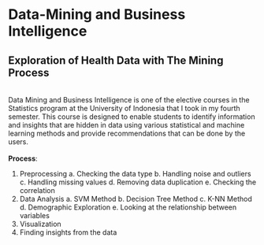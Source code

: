 # Data-Mining and Business Intelligence
## Exploration of Health Data with The Mining Process
\
Data Mining and Business Intelligence is one of the elective courses in the Statistics program at the University of Indonesia that I took in my fourth semester. This course is designed to enable students to identify information and insights that are hidden in data using various statistical and machine learning methods and provide recommendations that can be done by the users.\
\
**Process**:
1. Preprocessing
   a. Checking the data type
   b. Handling noise and outliers
   c. Handling missing values
   d. Removing data duplication
   e. Checking the correlation
2. Data Analysis
   a. SVM Method
   b. Decision Tree Method
   c. K-NN Method
   d. Demographic Exploration
   e. Looking at the relationship between variables
3. Visualization
4. Finding insights from the data





